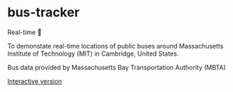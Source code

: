 # bus-tracker
Real-time 🚌

To demonstate real-time locations of public buses around Massachusetts Institute of Technology (MIT) in Cambridge, United States.

Bus data provided by Massachusetts Bay Transportation Authority (MBTA)

<a href="https://anyapages.github.io/bus_tracker.html">Interactive version</a>

